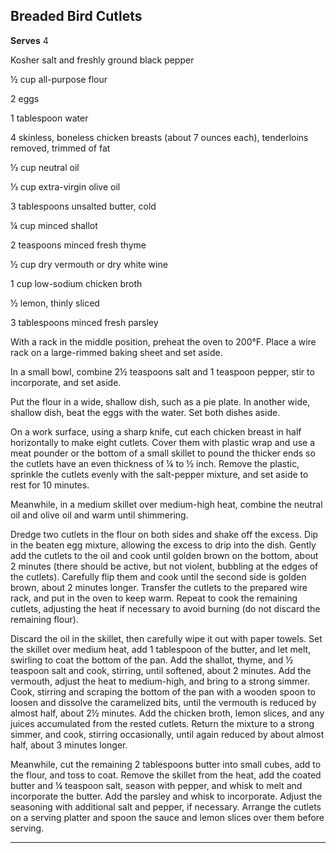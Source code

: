 ﻿## Breaded Bird Cutlets

**Serves** 4

Kosher salt and freshly ground black pepper

½ cup all-purpose flour

2 eggs

1 tablespoon water

4 skinless, boneless chicken breasts (about 7 ounces each), tenderloins removed, trimmed of fat

⅓ cup neutral oil

⅓ cup extra-virgin olive oil

3 tablespoons unsalted butter, cold

¼ cup minced shallot

2 teaspoons minced fresh thyme

½ cup dry vermouth or dry white wine

1 cup low-sodium chicken broth

½ lemon, thinly sliced

3 tablespoons minced fresh parsley

With a rack in the middle position, preheat the oven to 200°F. Place a wire rack on a large-rimmed baking sheet and set aside.

In a small bowl, combine 2½ teaspoons salt and 1 teaspoon pepper, stir to incorporate, and set aside.

Put the flour in a wide, shallow dish, such as a pie plate. In another wide, shallow dish, beat the eggs with the water. Set both dishes aside.

On a work surface, using a sharp knife, cut each chicken breast in half horizontally to make eight cutlets. Cover them with plastic wrap and use a meat pounder or the bottom of a small skillet to pound the thicker ends so the cutlets have an even thickness of ¼ to ½ inch. Remove the plastic, sprinkle the cutlets evenly with the salt-pepper mixture, and set aside to rest for 10 minutes.

Meanwhile, in a medium skillet over medium-high heat, combine the neutral oil and olive oil and warm until shimmering.

Dredge two cutlets in the flour on both sides and shake off the excess. Dip in the beaten egg mixture, allowing the excess to drip into the dish. Gently add the cutlets to the oil and cook until golden brown on the bottom, about 2 minutes (there should be active, but not violent, bubbling at the edges of the cutlets). Carefully flip them and cook until the second side is golden brown, about 2 minutes longer. Transfer the cutlets to the prepared wire rack, and put in the oven to keep warm. Repeat to cook the remaining cutlets, adjusting the heat if necessary to avoid burning (do not discard the remaining flour).

Discard the oil in the skillet, then carefully wipe it out with paper towels. Set the skillet over medium heat, add 1 tablespoon of the butter, and let melt, swirling to coat the bottom of the pan. Add the shallot, thyme, and ½ teaspoon salt and cook, stirring, until softened, about 2 minutes. Add the vermouth, adjust the heat to medium-high, and bring to a strong simmer. Cook, stirring and scraping the bottom of the pan with a wooden spoon to loosen and dissolve the caramelized bits, until the vermouth is reduced by almost half, about 2½ minutes. Add the chicken broth, lemon slices, and any juices accumulated from the rested cutlets. Return the mixture to a strong simmer, and cook, stirring occasionally, until again reduced by about almost half, about 3 minutes longer.

Meanwhile, cut the remaining 2 tablespoons butter into small cubes, add to the flour, and toss to coat. Remove the skillet from the heat, add the coated butter and ¼ teaspoon salt, season with pepper, and whisk to melt and incorporate the butter. Add the parsley and whisk to incorporate. Adjust the seasoning with additional salt and pepper, if necessary. Arrange the cutlets on a serving platter and spoon the sauce and lemon slices over them before serving.

---

